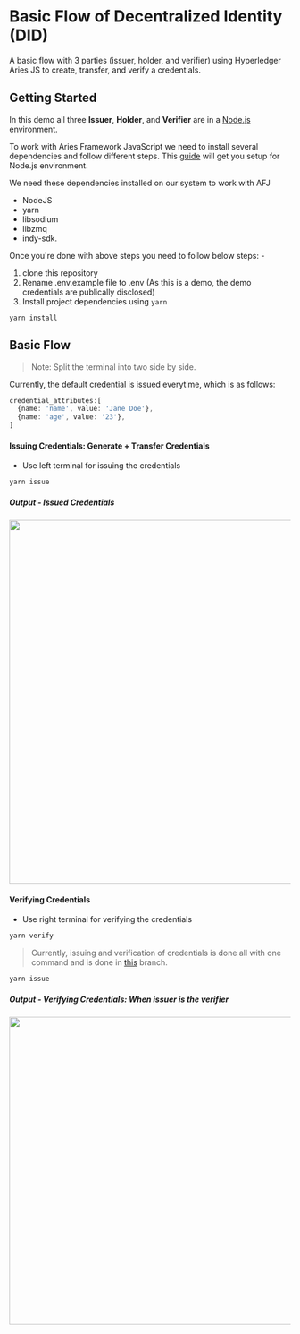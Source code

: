 # Basic Flow of Decentralized Identity (DID)
A basic flow with 3 parties (issuer, holder, and verifier) using Hyperledger Aries JS to create, transfer, and verify a credentials.


## Getting Started
In this demo all three **Issuer**, **Holder**, and **Verifier** are in a [Node.js](https://nodejs.org) environment.

To work with Aries Framework JavaScript we need to install several dependencies and follow different steps. This [guide](https://aries.js.org/guides/getting-started/installation/nodejs) will get you setup for Node.js environment. 

We need these dependencies installed on our system to work with AFJ
- NodeJS
- yarn
- libsodium
- libzmq
- indy-sdk.

Once you're done with above steps you need to follow below steps: -
1. clone this repository
2. Rename .env.example file to .env (As this is a demo, the demo credentials are publically disclosed)
3. Install project dependencies using `yarn`

```
yarn install
```

## Basic Flow
> Note: Split the terminal into two side by side. 

Currently, the default credential is issued everytime, which is as follows: 
```typescript
credential_attributes:[
  {name: 'name', value: 'Jane Doe'},
  {name: 'age', value: '23'},
]
```
#### Issuing Credentials: Generate + Transfer Credentials
- Use left terminal for issuing the credentials

```bash
yarn issue
```

##### Output - Issued Credentials
<img src="https://github.com/sadityakumar9211/hyperledger-selection-task-demo/assets/78147198/777723cf-64eb-40ff-8326-7680dd647435" width="650" height="650"/>

#### Verifying Credentials
- Use right terminal for verifying the credentials
```bash
yarn verify
```

> Currently, issuing and verification of credentials is done all with one command and is done in [this](https://github.com/sadityakumar9211/hyperledger-selection-task-demo/tree/all-in-one) branch. 

```bash
yarn issue
```

##### Output - Verifying Credentials: When issuer is the verifier
<img src="https://github.com/sadityakumar9211/hyperledger-selection-task-demo/assets/78147198/21f0f8c3-f15c-4142-9219-9a588a54a81a" width="650" height="550"/>

